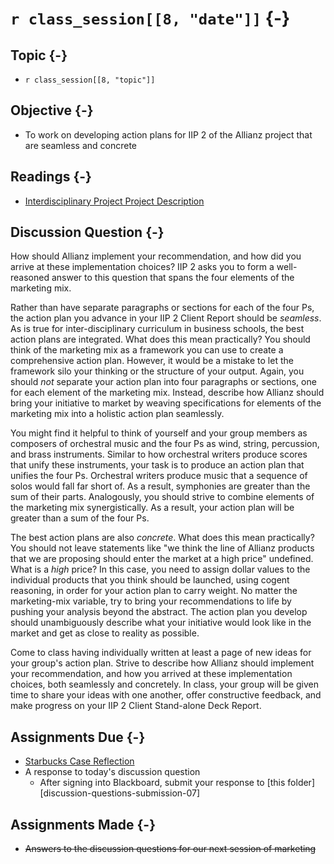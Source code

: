 # `r class_session[[8, "date"]]` {-}

## Topic {-}

- `r class_session[[8, "topic"]]`

## Objective {-}

- To work on developing action plans for IIP 2 of the Allianz project that are
seamless and concrete

## Readings {-}

- [Interdisciplinary Project Project Description][]

## Discussion Question {-}

How should Allianz implement your recommendation, and how did you arrive at
these implementation choices? IIP 2 asks you to form a well-reasoned answer to
this question that spans the four elements of the marketing mix.

Rather than have separate paragraphs or sections for each of the four Ps, the
action plan you advance in your IIP 2 Client Report should be *seamless*. As is
true for inter-disciplinary curriculum in business schools, the best action
plans are integrated. What does this mean practically? You should think of the
marketing mix as a framework you can use to create a comprehensive action plan.
However, it would be a mistake to let the framework silo your thinking or the
structure of your output. Again, you should *not* separate your action plan into
four paragraphs or sections, one for each element of the marketing mix. Instead,
describe how Allianz should bring your initiative to market by weaving
specifications for elements of the marketing mix into a holistic action plan
seamlessly.

You might find it helpful to think of yourself and your group members as
composers of orchestral music and the four Ps as wind, string, percussion, and
brass instruments. Similar to how orchestral writers produce scores that unify
these instruments, your task is to produce an action plan that unifies the four
Ps. Orchestral writers produce music that a sequence of solos would fall far
short of. As a result, symphonies are greater than the sum of their parts.
Analogously, you should strive to combine elements of the marketing mix
synergistically. As a result, your action plan will be greater than a sum of the
four Ps.

The best action plans are also *concrete*. What does this mean practically? You
should not leave statements like "we think the line of Allianz products that we
are proposing should enter the market at a high price" undefined. What is a
*high* price? In this case, you need to assign dollar values to the individual
products that you think should be launched, using cogent reasoning, in order for
your action plan to carry weight. No matter the marketing-mix variable, try to
bring your recommendations to life by pushing your analysis beyond the abstract.
The action plan you develop should unambiguously describe what your initiative
would look like in the market and get as close to reality as possible.

Come to class having individually written at least a page of new ideas for your
group's action plan. Strive to describe how Allianz should implement your
recommendation, and how you arrived at these implementation choices, both
seamlessly and concretely. In class, your group will be given time to share your
ideas with one another, offer constructive feedback, and make progress on your
IIP 2 Client Stand-alone Deck Report.

## Assignments Due {-}

- [Starbucks Case Reflection][starbucks-case-reflection]  
- A response to today's discussion question
    - After signing into Blackboard, submit your response to [this
    folder][discussion-questions-submission-07]

## Assignments Made {-}

- ~~Answers to the discussion questions for our next session of marketing~~

[discussion-questions-submission-08]: https://blackboard.comm.virginia.edu/webapps/assignment/uploadAssignment?course_id=_3248_1&content_id=_171760_1
[Interdisciplinary Project Project Description]: https://blackboard.comm.virginia.edu/bbcswebdav/pid-168065-dt-content-rid-1296347_1/xid-1296347_1
[starbucks-case-reflection]: https://forms.gle/qDGHceG8AGsdTxeC9